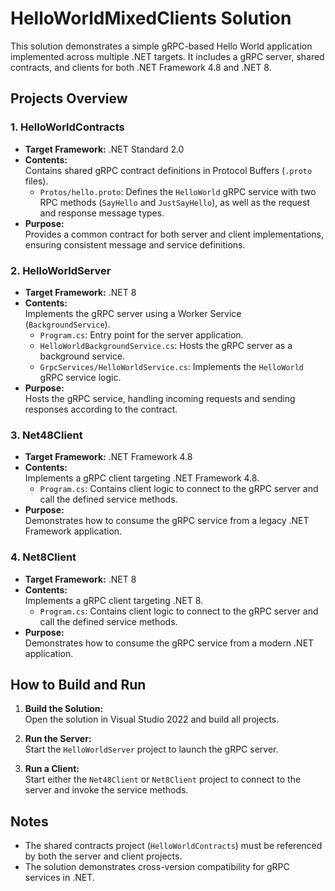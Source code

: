 # HelloWorldMixedClients Solution

This solution demonstrates a simple gRPC-based Hello World application implemented across multiple .NET targets. It includes a gRPC server, shared contracts, and clients for both .NET Framework 4.8 and .NET 8.

## Projects Overview

### 1. HelloWorldContracts

- **Target Framework:** .NET Standard 2.0
- **Contents:**  
  Contains shared gRPC contract definitions in Protocol Buffers (`.proto` files).  
  - `Protos/hello.proto`: Defines the `HelloWorld` gRPC service with two RPC methods (`SayHello` and `JustSayHello`), as well as the request and response message types.
- **Purpose:**  
  Provides a common contract for both server and client implementations, ensuring consistent message and service definitions.

### 2. HelloWorldServer

- **Target Framework:** .NET 8
- **Contents:**  
  Implements the gRPC server using a Worker Service (`BackgroundService`).
  - `Program.cs`: Entry point for the server application.
  - `HelloWorldBackgroundService.cs`: Hosts the gRPC server as a background service.
  - `GrpcServices/HelloWorldService.cs`: Implements the `HelloWorld` gRPC service logic.
- **Purpose:**  
  Hosts the gRPC service, handling incoming requests and sending responses according to the contract.

### 3. Net48Client

- **Target Framework:** .NET Framework 4.8
- **Contents:**  
  Implements a gRPC client targeting .NET Framework 4.8.
  - `Program.cs`: Contains client logic to connect to the gRPC server and call the defined service methods.
- **Purpose:**  
  Demonstrates how to consume the gRPC service from a legacy .NET Framework application.

### 4. Net8Client

- **Target Framework:** .NET 8
- **Contents:**  
  Implements a gRPC client targeting .NET 8.
  - `Program.cs`: Contains client logic to connect to the gRPC server and call the defined service methods.
- **Purpose:**  
  Demonstrates how to consume the gRPC service from a modern .NET application.

## How to Build and Run

1. **Build the Solution:**  
   Open the solution in Visual Studio 2022 and build all projects.

2. **Run the Server:**  
   Start the `HelloWorldServer` project to launch the gRPC server.

3. **Run a Client:**  
   Start either the `Net48Client` or `Net8Client` project to connect to the server and invoke the service methods.

## Notes

- The shared contracts project (`HelloWorldContracts`) must be referenced by both the server and client projects.
- The solution demonstrates cross-version compatibility for gRPC services in .NET.

